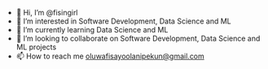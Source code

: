 - 👋 Hi, I’m @fisingirl
- 👀 I’m interested in Software Development, Data Science and ML
- 🌱 I’m currently learning Data Science and ML
- 💞️ I’m looking to collaborate on Software Development, Data Science and ML projects
- 📫 How to reach me oluwafisayoolanipekun@gmail.com

<!---
fisingirl/fisingirl is a ✨ special ✨ repository because its `README.md` (this file) appears on your GitHub profile.
You can click the Preview link to take a look at your changes.
--->
